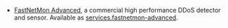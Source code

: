 - [FastNetMon Advanced](https://fastnetmon.com/product-overview/), a commercial high performance DDoS detector and sensor. Available as [services.fastnetmon-advanced](#opt-services.fastnetmon-advanced.enable).
